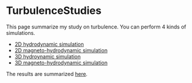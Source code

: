 # TurbulenceStudies
This page summarize my study on turbulence.
You can perform 4 kinds of simulations.

- [2D hydrodynamic simulation](./HYD2D/)
- [2D magneto-hydrodynamic simulation](./MHD2D/)
- [3D hydroynamic simulation](./HYD3D/)
- [3D magneto-hydrodynamic simulation](./MHD3D/)

The results are summarized [here](https://www.notion.so/Turbulent-Studies-e4836ad642684f8f992d54a1f7e22635).
